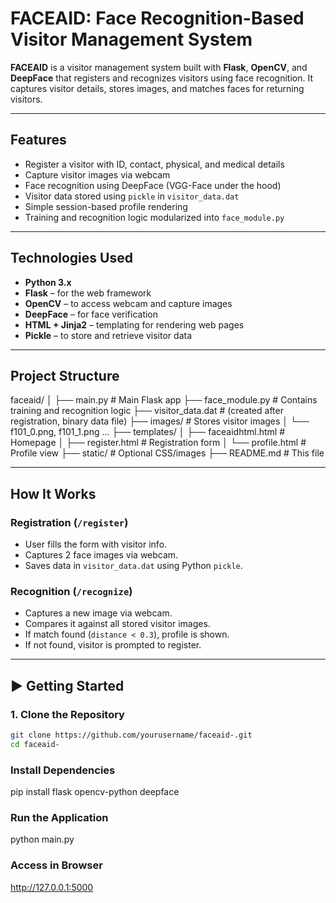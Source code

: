 # FACEAID: Face Recognition-Based Visitor Management System

**FACEAID** is a visitor management system built with **Flask**, **OpenCV**, and **DeepFace** that registers and recognizes visitors using face recognition. It captures visitor details, stores images, and matches faces for returning visitors.

---

## Features

-  Register a visitor with ID, contact, physical, and medical details
-  Capture visitor images via webcam
-  Face recognition using DeepFace (VGG-Face under the hood)
-  Visitor data stored using `pickle` in `visitor_data.dat`
-  Simple session-based profile rendering
-  Training and recognition logic modularized into `face_module.py`

---

## Technologies Used

- **Python 3.x**
- **Flask** – for the web framework
- **OpenCV** – to access webcam and capture images
- **DeepFace** – for face verification
- **HTML + Jinja2** – templating for rendering web pages
- **Pickle** – to store and retrieve visitor data

---

## Project Structure
faceaid/
│
├── main.py # Main Flask app
├── face_module.py # Contains training and recognition logic
├── visitor_data.dat # (created after registration, binary data file)
├── images/ # Stores visitor images
│ └── f101_0.png, f101_1.png ...
├── templates/
│ ├── faceaidhtml.html # Homepage
│ ├── register.html # Registration form
│ └── profile.html # Profile view
├── static/ # Optional CSS/images
├── README.md # This file

---

##  How It Works

### Registration (`/register`)
- User fills the form with visitor info.
- Captures 2 face images via webcam.
- Saves data in `visitor_data.dat` using Python `pickle`.

### Recognition (`/recognize`)
- Captures a new image via webcam.
- Compares it against all stored visitor images.
- If match found (`distance < 0.3`), profile is shown.
- If not found, visitor is prompted to register.

---

## ▶ Getting Started

### 1. Clone the Repository
```bash
git clone https://github.com/yourusername/faceaid-.git
cd faceaid-
```
### Install Dependencies

pip install flask opencv-python deepface

### Run the Application
python main.py

### Access in Browser
http://127.0.0.1:5000


